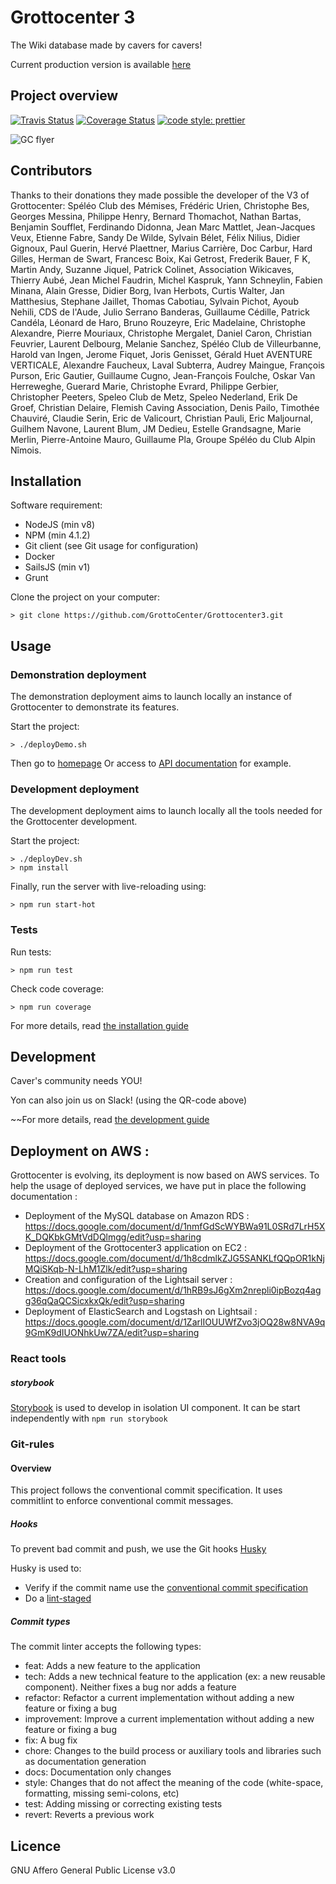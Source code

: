 # Grottocenter 3

The Wiki database made by cavers for cavers!

Current production version is available [here](http://beta.grottocenter.org/)

## Project overview

[![Travis Status](https://travis-ci.org/GrottoCenter/Grottocenter3.svg?branch=rc)](https://travis-ci.org/GrottoCenter/Grottocenter3?branch=rc)
[![Coverage Status](https://coveralls.io/repos/github/GrottoCenter/Grottocenter3/badge.svg?branch=rc)](https://coveralls.io/github/GrottoCenter/Grottocenter3?branch=rc)
[![code style: prettier](https://img.shields.io/badge/code_style-prettier-ff69b4.svg?style=flat-square)](https://github.com/prettier/prettier)

![GC flyer](https://rawgit.com/wiki/GrottoCenter/Grottocenter3/images/afficheGC3.svg)

## Contributors
Thanks to their donations they made possible the developer of the V3 of Grottocenter:
Spéléo Club des Mémises, Frédéric Urien, Christophe Bes, Georges Messina, Philippe Henry, Bernard Thomachot, Nathan Bartas, Benjamin Soufflet, Ferdinando Didonna, Jean Marc Mattlet, Jean-Jacques Veux, Etienne Fabre, Sandy De Wilde, Sylvain Bélet, Félix Nilius, 
Didier Gignoux, Paul Guerin, Hervé Plaettner, Marius Carrière, Doc Carbur, Hard Gilles, Herman de Swart, Francesc Boix, Kai Getrost, Frederik Bauer, F K, Martin Andy, Suzanne Jiquel, Patrick Colinet, Association Wikicaves, Thierry Aubé, Jean Michel Faudrin, Michel Kaspruk, Yann Schneylin, Fabien Minana, Alain Gresse, Didier Borg, Ivan Herbots, Curtis Walter, Jan Matthesius, Stephane Jaillet, Thomas Cabotiau, Sylvain Pichot, Ayoub Nehili, CDS de l'Aude, Julio Serrano Banderas, Guillaume Cédille, Patrick Candéla, Léonard de Haro, Bruno Rouzeyre, Eric Madelaine, Christophe Alexandre, Pierre Mouriaux, Christophe Mergalet, Daniel Caron, Christian Feuvrier, Laurent Delbourg, Melanie Sanchez, Spéléo Club de Villeurbanne, Harold van Ingen, Jerome Fiquet, Joris Genisset, Gérald Huet AVENTURE VERTICALE, Alexandre Faucheux, Laval Subterra, Audrey Maingue, François Purson, Eric Gautier, Guillaume Cugno, Jean-François Foulche, Oskar Van Herreweghe, Guerard Marie, Christophe Evrard, Philippe Gerbier, Christopher Peeters, Speleo Club de Metz, Speleo Nederland, Erik De Groef, Christian Delaire, Flemish Caving Association, Denis Pailo, Timothée Chauviré, Claudie Serin, Eric de Valicourt, Christian Pauli, Eric Maljournal, Guilhem Navone, Laurent Blum, JM Dedieu, Estelle Grandsagne, Marie Merlin, Pierre-Antoine Mauro, Guillaume Pla, Groupe Spéléo du Club Alpin Nîmois.

## Installation

Software requirement:
- NodeJS (min v8)
- NPM (min 4.1.2)
- Git client (see Git usage for configuration)
- Docker
- SailsJS (min v1)
- Grunt

Clone the project on your computer:
```
> git clone https://github.com/GrottoCenter/Grottocenter3.git
```

## Usage

### Demonstration deployment

The demonstration deployment aims to launch locally an instance of Grottocenter to demonstrate its features.

Start the project:
```
> ./deployDemo.sh
```
Then go to [homepage](http://localhost:1337/)
Or access to [API documentation](http://localhost:1337/ui/api/) for example.

### Development deployment

The development deployment aims to launch locally all the tools needed for the Grottocenter development.

Start the project:
```
> ./deployDev.sh
> npm install
```

Finally, run the server with live-reloading using:
```
> npm run start-hot
```

### Tests

Run tests:
```
> npm run test
```

Check code coverage:
```
> npm run coverage
```

For more details, read [the installation guide](https://github.com/GrottoCenter/Grottocenter3/wiki/Installation-guide)

## Development

Caver's community needs YOU!

Yon can also join us on Slack! (using the QR-code above)

~~For more details, read [the development guide](https://github.com/GrottoCenter/Grottocenter3/wiki/Development-guide)

## Deployment on AWS :
Grottocenter is evolving, its deployment is now based on AWS services.
To help the usage of deployed services, we have put in place the following documentation :
- Deployment of the MySQL database on Amazon RDS : https://docs.google.com/document/d/1nmfGdScWYBWa91L0SRd7LrH5XK_DQKbkGMtVdDQlmgg/edit?usp=sharing
- Deployment of the Grottocenter3 application on EC2 : https://docs.google.com/document/d/1h8cdmlkZJG5SANKLfQQpOR1kNjMQiSKqb-N-LhM1Zlk/edit?usp=sharing
- Creation and configuration of the Lightsail server :
https://docs.google.com/document/d/1hRB9sJ6gXm2nrepli0ipBozq4agg36qQaQCSicxkxQk/edit?usp=sharing
- Deployment of ElasticSearch and Logstash on Lightsail : https://docs.google.com/document/d/1ZarlIOUUWfZvo3jOQ28w8NVA9q9GmK9dIUONhkUw7ZA/edit?usp=sharing


### React tools
##### storybook

[Storybook](https://storybook.js.org/) is used to develop in isolation UI component.
It can be start independently with `npm run storybook`

### Git-rules
#### Overview
This project follows the conventional commit specification. It uses commitlint to enforce conventional commit messages.

##### Hooks
To prevent bad commit and push, we use the Git hooks [Husky](https://github.com/typicode/husky)

Husky is used to:
- Verify if the commit name use the [conventional commit specification](https://www.conventionalcommits.org/)
- Do a [lint-staged](https://github.com/okonet/lint-staged)

##### Commit types
The commit linter accepts the following types:

- feat: Adds a new feature to the application
- tech: Adds a new technical feature to the application (ex: a new reusable component). Neither fixes a bug nor adds a feature
- refactor: Refactor a current implementation without adding a new feature or fixing a bug
- improvement: Improve a current implementation without adding a new feature or fixing a bug
- fix: A bug fix
- chore: Changes to the build process or auxiliary tools and libraries such as documentation generation
- docs: Documentation only changes
- style: Changes that do not affect the meaning of the code (white-space, formatting, missing semi-colons, etc)
- test: Adding missing or correcting existing tests
- revert: Reverts a previous work

## Licence

GNU Affero General Public License v3.0
